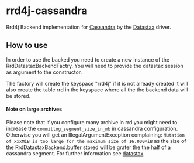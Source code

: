 # rrd4j-cassandra

Rrd4j Backend implementation for [Cassandra](https://github.com/apache/cassandra) by the [Datastax](https://github.com/datastax/java-driver) driver.

## How to use
In order to use the backed you need to create a new instance of the RrdDatastaxBackendFactry.
You will need to provide the datastax session as argument to the constructor.

The factory will create the keyspace "rrd4j" if it is not already created
It will also create the table rrd in the keyspace where all the the backend data will be stored.

#### Note on large archives 
Please note that if you configure many archive in rrd
you might need to increase the `commitlog_segment_size_in_mb` in cassandra configuration.
Otherwise you will get an IllegalArgumentException complaining: `Mutation of xxxMiB is too large for the maximum size of 16.000MiB`
as the size of the RrdDatastaxBackend.buffer stored will be grater the the half of a cassandra segment.
For further information see [datastax](https://support.datastax.com/hc/en-us/articles/207267063-Mutation-of-x-bytes-is-too-large-for-the-maxiumum-size-of-y-)   
  
    
  